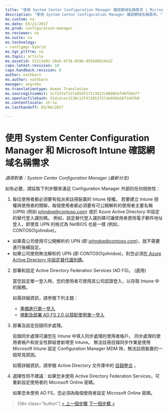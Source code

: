 ```yaml
---
title: "使用 System Center Configuration Manager 確認網域名稱需求 | Microsoft Docs"
description: "使用 System Center Configuration Manager 確認網域名稱需求。"
ms.custom: na
ms.date: 03/21/2017
ms.prod: configuration-manager
ms.reviewer: na
ms.suite: na
ms.technology:
- configmgr-hybrid
ms.tgt_pltfrm: na
ms.topic: article
ms.assetid: 522c2e82-20eb-4f38-859b-d55640b24e32
caps.latest.revision: 18
caps.handback.revision: 0
author: nathbarn
ms.author: nathbarn
manager: angrobe
ms.translationtype: Human Translation
ms.sourcegitcommit: 2c723fe7137a95df271c3612c88805efd8fb9a77
ms.openlocfilehash: 51dc2cec2138c13f413853727ab956b2871d47b0
ms.contentlocale: zh-tw
ms.lasthandoff: 03/06/2017

---
```

# <a name="confirm-domain-name-requirements-with-system-center-configuration-manager-and-microsoft-intune"></a>使用 System Center Configuration Manager 和 Microsoft Intune 確認網域名稱需求

*適用對象：System Center Configuration Manager (最新分支)*

如有必要，請採取下列步驟來滿足 Configuration Manager 外部的任何相依性：

1. 每位使用者都必須要有指派來註冊裝置的 Intune 授權。 若要建立 Intune 授權與使用者的關聯，每個使用者都必須要有可公開解析的使用者主要名稱 (UPN) (例如 johndoe@contoso.com) 或於 Azure Active Directory 中設定的替代登入識別碼。 例如，設定替代登入識別碼可讓使用者使用電子郵件地址登入，即使其 UPN 的格式為 NetBIOS 也是一樣 (例如，CONTOSO\johndoe)。

  - 如果貴公司使用可公開解析的 UPN (即 johndoe@contoso.com)，就不需要進行後續設定。
  - 如果公司使用無法解析的 UPN (即 CONTOSO\johndoe)，則您必須[在 Azure Active Directory 中設定替代識別碼](https://azure.microsoft.com/documentation/articles/active-directory-aadconnect-get-started-custom/#pages-under-the-section-sync)。

2.  部署和設定 Active Directory Federation Services (AD FS)。 (選用)

     當您設定單一登入時，您的使用者可使用其公司認證登入，以存取 Intune 中的服務。

     如需詳細資訊，請參閱下列主題：
    -   [準備進行單一登入](http://go.microsoft.com/fwlink/?LinkID=271124)
    -   [規劃及部署 AD FS 2.0 以搭配使用單一登入](http://go.microsoft.com/fwlink/?LinkID=271125)

3.  部署及設定目錄同步處理。

     目錄同步處理可讓您在 Intune 中填入同步處理的使用者帳戶。 同步處理的使用者帳戶和安全性群組會新增至 Intune。 無法註冊目錄同步作業是使用 Microsoft Intune 設定 Configuration Manager MDM 時，無法註冊裝置的一個常見原因。

     如需詳細資訊，請參閱 Active Directory 文件庫中的 [目錄整合](http://go.microsoft.com/fwlink/?LinkID=271120) 。

4.  選擇性但不建議：如果您未使用 Active Directory Federation Services，可重新設定使用者的 Microsoft Online 密碼。

     如果您未使用 AD FS，您必須為每個使用者設定 Microsoft Online 密碼。

> [!div class="button"]
[< 上一個步驟](create-mdm-collection.md)  [下一個步驟 >](configure-intune-subscription.md)

